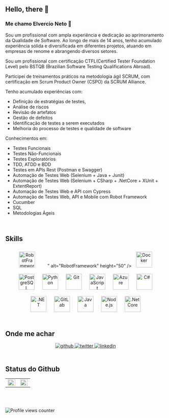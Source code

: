 ## Hello, there 👋

### Me chamo Elvercio Neto 🧔  
  

Sou um profissional com ampla experiência e dedicação ao aprimoramento da Qualidade de Software. Ao longo de mais de 14 anos, tenho acumulado experiência sólida e diversificada em diferentes projetos, atuando em empresas de renome e abrangendo diversos setores.

Sou um profissional com certificação CTFL(Certified Tester Foundation Level) pelo BSTQB (Brazilian Software Testing Qualifications Abroad).

Participei de treinamentos práticos na metodologia ágil SCRUM, com certificação em Scrum Product Owner (CSPO) da SCRUM Alliance.

Tenho acumulado experiências com: 

 - Definição de estratégias de testes, 
 - Análise de riscos
 - Revisão de artefatos
 - Gestão de defeitos
 - Identificação de testes a serem executados
 - Melhoria do processo de testes e qualidade de software 

Conhecimentos em: 

- Testes Funcionais
- Testes Não-Funcionais
- Testes Exploratórios
- TDD, ATDD e BDD
- Testes em APIs Rest (Postman e Swagger)
- Automação de Testes Web (Selenium + Java + Junit)
- Automação de Testes Web (Selenium + CSharp + .NetCore + XUnit + ExtentReport)
- Automação de Testes Web e API com Cypress
- Automação de Testes Web, API e Mobile com Robot Framework
- Cucumber
- SQL
- Metodologias Ágeis
  

<br/>  


## Skills  
<div align="center">  
<img style="margin: 10px" src="https://github.com/robotframework/visual-identity/blob/master/logo/robot-framework.svg" alt="RobotFramework" height="50" />
<img style="margin: 10px" src="<svg xmlns="http://www.w3.org/2000/svg" width="1em" height="1em" viewBox="0 0 256 256">
	<rect width="256" height="256" fill="none" />
	<path fill="#662d91" d="M.295 119.397c24.814 57.004 87.778 66.563 162.925 18.246c34.66 32.08 43.295 70.11 14.374 108.392C162.341 252.451 145.586 256 128 256C57.308 256 0 198.692 0 128c0-2.89.106-5.758.295-8.602m117.059-24.744c11.205-46.695 42.494-73.48 91.678-65.737C237.702 52.39 256 88.056 256 128c0 50.395-29.126 93.979-71.46 114.857c38.457-54.784 7.03-112.584-67.186-148.204M128 0c27.435 0 52.85 8.635 73.687 23.33c-69.951-8.132-102.984 50.175-98.37 130.694c-45.452 13.941-82.48 3.669-102.048-44.047C10.03 47.819 63.427 0 128 0" />
</svg>" alt="RobotFramework" height="50" />
<a href="https://www.docker.com/" target="_blank"><img style="margin: 10px" src="https://profilinator.rishav.dev/skills-assets/docker-original-wordmark.svg" alt="Docker" height="50" /></a> 
<a href="https://www.postgresql.org/" target="_blank"><img style="margin: 10px" src="https://profilinator.rishav.dev/skills-assets/postgresql-original-wordmark.svg" alt="PostgreSQL" height="50" /></a>  
<a href="https://www.python.org/" target="_blank"><img style="margin: 10px" src="https://profilinator.rishav.dev/skills-assets/python-original.svg" alt="Python" height="50" /></a>
<a href="https://github.com/" target="_blank"><img style="margin: 10px" src="https://profilinator.rishav.dev/skills-assets/git-scm-icon.svg" alt="Git" height="50" /></a>
<img style="margin: 10px" src="https://profilinator.rishav.dev/skills-assets/javascript-original.svg" alt="JavaScript" height="50" />  
<img style="margin: 10px" src="https://profilinator.rishav.dev/skills-assets/microsoft_azure-icon.svg" alt="Azure" height="50" />  
<img style="margin: 10px" src="https://profilinator.rishav.dev/skills-assets/csharp-original.svg" alt="C#" height="50" />  
<img style="margin: 10px" src="https://profilinator.rishav.dev/skills-assets/dot-net-original-wordmark.svg" alt=".NET" height="50" />  
<img style="margin: 10px" src="https://profilinator.rishav.dev/skills-assets/gitlab.svg" alt="GitLab" height="50" />  
<img style="margin: 10px" src="https://profilinator.rishav.dev/skills-assets/java-original-wordmark.svg" alt="Java" height="50" />  
<img style="margin: 10px" src="https://profilinator.rishav.dev/skills-assets/nodejs-original-wordmark.svg" alt="Node.js" height="50" />  
<img style="margin: 10px" src="https://profilinator.rishav.dev/skills-assets/dotnetcore.png" alt=".Net Core" height="50" /> 

</div>  

<br/>  


## Onde me achar  
<div align="center">
<a href="https://github.com/elvercioneto" target="_blank">
<img src=https://img.shields.io/badge/github-%2324292e.svg?&style=for-the-badge&logo=github&logoColor=white alt=github style="margin-bottom: 5px;" />
</a>
<a href="https://twitter.com/elvercioneto" target="_blank">
<img src=https://img.shields.io/badge/twitter-%2300acee.svg?&style=for-the-badge&logo=twitter&logoColor=white alt=twitter style="margin-bottom: 5px;" />
</a>
<a href="https://linkedin.com/in/elvercioneto" target="_blank">
<img src=https://img.shields.io/badge/linkedin-%231E77B5.svg?&style=for-the-badge&logo=linkedin&logoColor=white alt=linkedin style="margin-bottom: 5px;" />
</a>  
</div>  
  

<br/>  


## Status do Github  
<table><tr><td valign="top" width="50%">

<img src="https://github-readme-stats.vercel.app/api?username=elvercioneto&show_icons=true&count_private=true&hide_border=true" align="left" style="width: 100%" />

</td><td valign="top" width="50%">

<img src="https://github-readme-stats.vercel.app/api/top-langs/?username=elvercioneto&hide_border=true&layout=compact" align="left" style="width: 100%" />

</td></tr></table>  

<br/>  

  

<br/>  

![Profile views counter](https://komarev.com/ghpvc/?username=elvercioneto&&style=flat-square)  

<br />
